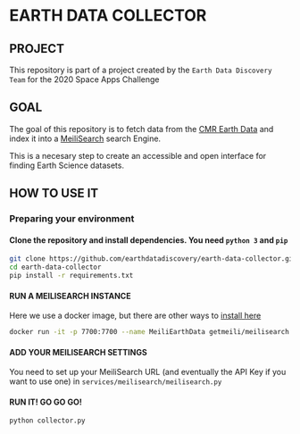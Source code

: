 # EARTH DATA COLLECTOR

## PROJECT

This repository is part of a project created by the `Earth Data Discovery Team` for the 2020 Space Apps Challenge

## GOAL

The goal of this repository is to fetch data from the [CMR Earth Data](https://cmr.earthdata.nasa.gov) and index it into a [MeiliSearch](https://github.com/meilisearch/MeiliSearch) search Engine.

This is a necesary step to create an accessible and open interface for finding Earth Science datasets.

## HOW TO USE IT

### Preparing your environment

#### Clone the repository and install dependencies. You need `python 3` and `pip`

```bash
git clone https://github.com/earthdatadiscovery/earth-data-collector.git
cd earth-data-collector
pip install -r requirements.txt
```

#### RUN A MEILISEARCH INSTANCE

Here we use a docker image, but there are other ways to [install here](https://docs.meilisearch.com/guides/introduction/quick_start_guide.html#getting-started)

```bash
docker run -it -p 7700:7700 --name MeiliEarthData getmeili/meilisearch:latest ./meilisearch
```

#### ADD YOUR MEILISEARCH SETTINGS

You need to set up your MeiliSearch URL (and eventually the API Key if you want to use one) in `services/meilisearch/meilisearch.py`

#### RUN IT! GO GO GO!

```bash
python collector.py
```
